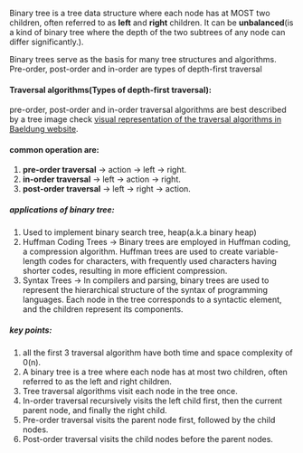 Binary tree is a tree data structure where each node has at MOST two children, often referred to as **left** and **right** children. It can be **unbalanced**(is a kind of binary tree where the depth of the two subtrees of any node can differ significantly.).

Binary trees serve as the basis for many tree structures and algorithms.
Pre-order, post-order and in-order are types of depth-first traversal

#### Traversal algorithms(Types of depth-first traversal):
 pre-order, post-order and in-order traversal algorithms are best described by a tree image check [visual representation of the traversal algorithms in Baeldung website](https://www.baeldung.com/cs/depth-first-traversal-methods).

#### common operation are:
1. **pre-order traversal** -> action → left → right. 
2. **in-order traversal** -> left → action → right. 
3. **post-order traversal** -> left → right → action.
   

##### applications of binary tree:
1. Used to implement binary search tree, heap(a.k.a binary heap)
2. Huffman Coding Trees -> Binary trees are employed in Huffman coding, a compression algorithm. Huffman trees are used to create variable-length codes for characters, with frequently used characters having shorter codes, resulting in more efficient compression.
3. Syntax Trees -> In compilers and parsing, binary trees are used to represent the hierarchical structure of the syntax of programming languages. Each node in the tree corresponds to a syntactic element, and the children represent its components.

##### key points:
1. all the first 3 traversal algorithm have both time and space complexity of 0(n).
2. A binary tree is a tree where each node has at most two children, often referred to
as the left and right children.
3. Tree traversal algorithms visit each node in the tree once.
4. In-order traversal recursively visits the left child first, then the current parent
node, and finally the right child.
5. Pre-order traversal visits the parent node first, followed by the child nodes.
6. Post-order traversal visits the child nodes before the parent nodes.